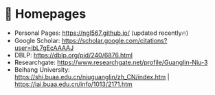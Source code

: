 # 📎 Homepages
- Personal Pages: https://ngl567.github.io/ (updated recently🔥)
- Google Scholar: https://scholar.google.com/citations?user=ibL7gEcAAAAJ
- DBLP: https://dblp.org/pid/240/6876.html
- Researchgate: https://www.researchgate.net/profile/Guanglin-Niu-3
- Beihang University: https://shi.buaa.edu.cn/niuguanglin/zh_CN/index.htm | https://iai.buaa.edu.cn/info/1013/2171.htm
